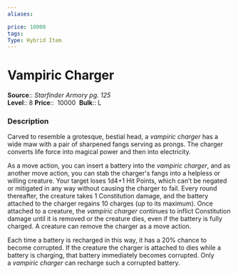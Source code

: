 ```yaml
---
aliases: 

price: 10000
tags: 
Type: Hybrid Item
---
```


# Vampiric Charger

**Source**:: _Starfinder Armory pg. 125_  
**Level**:: 8
**Price**::  10000 
**Bulk**:: L

### Description

Carved to resemble a grotesque, bestial head, a _vampiric charger_ has a wide maw with a pair of sharpened fangs serving as prongs. The charger converts life force into magical power and then into electricity.  
  
As a move action, you can insert a battery into the _vampiric charger_, and as another move action, you can stab the charger's fangs into a helpless or willing creature. Your target loses 1d4+1 Hit Points, which can’t be negated or mitigated in any way without causing the charger to fail. Every round thereafter, the creature takes 1 Constitution damage, and the battery attached to the charger regains 10 charges (up to its maximum). Once attached to a creature, the _vampiric charger_ continues to inflict Constitution damage until it is removed or the creature dies, even if the battery is fully charged. A creature can remove the charger as a move action.  
  
Each time a battery is recharged in this way, it has a 20% chance to become corrupted. If the creature the charger is attached to dies while a battery is charging, that battery immediately becomes corrupted. Only a _vampiric charger_ can recharge such a corrupted battery.
